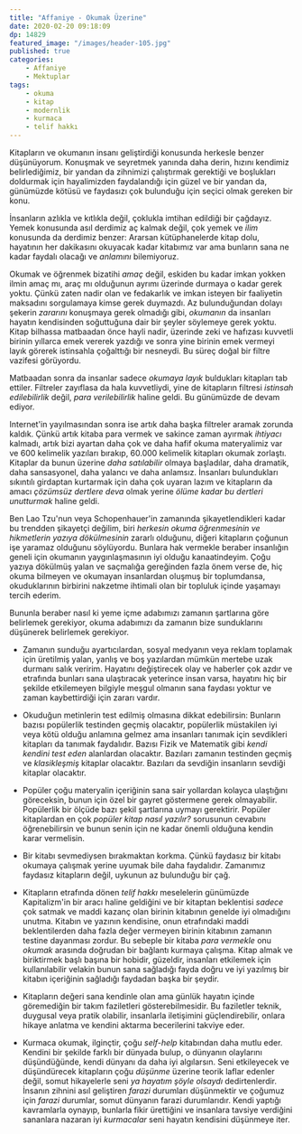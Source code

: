 ```yaml
---
title: "Affaniye - Okumak Üzerine"
date: 2020-02-20 09:18:09
dp: 14829
featured_image: "/images/header-105.jpg"
published: true
categories:
    - Affaniye
    - Mektuplar
tags: 
    - okuma
    - kitap
    - modernlik
    - kurmaca
    - telif hakkı
---
```




Kitapların ve okumanın insanı geliştirdiği konusunda herkesle benzer düşünüyorum. Konuşmak ve seyretmek yanında daha derin, hızını kendimiz belirlediğimiz, bir yandan da zihnimizi çalıştırmak gerektiği ve boşlukları doldurmak için hayalimizden faydalandığı için güzel ve bir yandan da, günümüzde kötüsü ve faydasızı çok bulunduğu için seçici olmak gereken bir konu. 

İnsanların azlıkla ve kıtlıkla değil, çoklukla imtihan edildiği bir çağdayız. Yemek konusunda asıl derdimiz aç kalmak değil, çok yemek ve *ilim* konusunda da derdimiz benzer: Ararsan kütüphanelerde kitap dolu, hayatının her dakikasını okuyacak kadar kitabımız var ama bunların sana ne kadar faydalı olacağı ve *anlamını* bilemiyoruz. 

Okumak ve öğrenmek bizatihi *amaç* değil, eskiden bu kadar imkan yokken ilmin amaç mı, araç mı olduğunun ayrımı üzerinde durmaya o kadar gerek yoktu. Çünkü zaten nadir olan ve fedakarlık ve imkan isteyen bir faaliyetin maksadını sorgulamaya kimse gerek duymazdı. Az bulunduğundan dolayı şekerin *zararını* konuşmaya gerek olmadığı gibi, *okumanın* da insanları hayatın kendisinden soğuttuğuna dair bir şeyler söylemeye gerek yoktu. Kitap bilhassa matbaadan önce hayli nadir, üzerinde zeki ve hafızası kuvvetli birinin yıllarca emek vererek yazdığı ve sonra yine birinin emek vermeyi layık görerek istinsahla çoğalttığı bir nesneydi. Bu süreç doğal bir filtre vazifesi görüyordu. 

Matbaadan sonra da insanlar sadece *okumaya layık* buldukları kitapları tab ettiler. Filtreler zayıflasa da hala kuvvetliydi, yine de kitapların filtresi *istinsah edilebilirlik* değil, *para verilebilirlik* haline geldi. Bu günümüzde de devam ediyor. 

Internet'in yayılmasından sonra ise artık daha başka filtreler aramak zorunda kaldık. Çünkü artık kitaba para vermek ve sakince zaman ayırmak *ihtiyacı* kalmadı, artık bizi ayartan daha çok ve daha hafif okuma materyalimiz var ve 600 kelimelik yazıları bırakıp, 60.000 kelimelik kitapları okumak zorlaştı. Kitaplar da bunun üzerine *daha satılabilir* olmaya başladılar, daha dramatik, daha sansasyonel, daha yalancı ve daha anlamsız. İnsanları bulundukları sıkıntılı girdaptan kurtarmak için daha çok uyaran lazım ve kitapların da amacı *çözümsüz dertlere deva* olmak yerine *ölüme kadar bu dertleri unutturmak* haline geldi. 

Ben Lao Tzu'nun veya Schopenhauer'in zamanında şikayetlendikleri kadar bu trendden şikayetçi değilim, biri *herkesin okuma öğrenmesinin ve hikmetlerin yazıya dökülmesinin* zararlı olduğunu, diğeri kitapların çoğunun işe yaramaz olduğunu söylüyordu. Bunlara hak vermekle beraber insanlığın geneli için okumanın yaygınlaşmasının iyi olduğu kanaatindeyim. Çoğu yazıya dökülmüş yalan ve saçmalığa gereğinden fazla önem verse de, hiç okuma bilmeyen ve okumayan insanlardan oluşmuş bir toplumdansa, okuduklarının birbirini nakzetme ihtimali olan bir topluluk içinde yaşamayı tercih ederim.

Bununla beraber nasıl ki yeme içme adabımızı zamanın şartlarına göre belirlemek gerekiyor, okuma adabımızı da zamanın bize sunduklarını düşünerek belirlemek gerekiyor. 

- Zamanın sunduğu ayartıcılardan, sosyal medyanın veya reklam toplamak için üretilmiş yalan, yanlış ve boş yazılardan mümkün mertebe uzak durmanı salık veririm. Hayatını değiştirecek olay ve haberler çok azdır ve etrafında bunları sana ulaştıracak yeterince insan varsa, hayatını hiç bir şekilde etkilemeyen bilgiyle meşgul olmanın sana faydası yoktur ve zaman kaybettirdiği için zararı vardır. 

- Okuduğun metinlerin test edilmiş olmasına dikkat edebilirsin: Bunların bazısı popülerlik testinden geçmiş olacaktır, popülerlik müstakilen iyi veya kötü olduğu anlamına gelmez ama insanları tanımak için sevdikleri kitapları da tanımak faydalıdır. Bazısı Fizik ve Matematik gibi *kendi kendini test eden* alanlardan olacaktır. Bazıları zamanın testinden geçmiş ve *klasikleşmiş* kitaplar olacaktır. Bazıları da sevdiğin insanların sevdiği kitaplar olacaktır. 

- Popüler çoğu materyalin içeriğinin sana sair yollardan kolayca ulaştığını göreceksin, bunun için özel bir gayret göstermene gerek olmayabilir. Popülerlik bir ölçüde bazı şekil şartlarına uymayı gerektirir. Popüler kitaplardan en çok *popüler kitap nasıl yazılır?* sorusunun cevabını öğrenebilirsin ve bunun senin için ne kadar önemli olduğuna kendin karar vermelisin. 

- Bir kitabı sevmediysen bırakmaktan korkma. Çünkü faydasız bir kitabı okumaya çalışmak yerine uyumak bile daha faydalıdır. Zamanımız faydasız kitapların değil, uykunun az bulunduğu bir çağ. 

- Kitapların etrafında dönen *telif hakkı* meselelerin günümüzde Kapitalizm'in bir aracı haline geldiğini ve bir kitaptan beklentisi *sadece* çok satmak ve maddi kazanç olan birinin kitabının genelde iyi olmadığını unutma. Kitabın ve yazının kendisine, onun etrafındaki maddi beklentilerden daha fazla değer vermeyen birinin kitabının zamanın testine dayanması zordur. Bu sebeple bir kitaba *para vermekle* onu *okumak* arasında doğrudan bir bağlantı kurmaya çalışma. Kitap almak ve biriktirmek başlı başına bir hobidir, güzeldir, insanları etkilemek için kullanılabilir velakin bunun sana sağladığı fayda doğru ve iyi yazılmış bir kitabın içeriğinin sağladığı faydadan başka bir şeydir.

- Kitapların değeri sana kendinle olan ama günlük hayatın içinde göremediğin bir takım faziletleri gösterebilmesidir. Bu faziletler teknik, duygusal veya pratik olabilir, insanlarla iletişimini güçlendirebilir, onlara hikaye anlatma ve kendini aktarma becerilerini takviye eder.

- Kurmaca okumak, ilginçtir, çoğu *self-help* kitabından daha mutlu eder. Kendini bir şekilde farklı bir dünyada bulup, o dünyanın olaylarını düşündüğünde, kendi dünyanı da daha iyi algılarsın. Seni etkileyecek ve düşündürecek kitapların çoğu *düşünme* üzerine teorik laflar edenler değil, somut hikayelerle seni *ya hayatım şöyle olsaydı* dedirtenlerdir. İnsanın zihnini asıl geliştiren *farazi* durumları düşünmektir ve çoğumuz için *farazi* durumlar, somut dünyanın farazi durumlarıdır. Kendi yaptığı kavramlarla oynayıp, bunlarla fikir ürettiğini ve insanlara tavsiye verdiğini sananlara nazaran iyi *kurmacalar* seni hayatın kendisini düşünmeye iter. 


